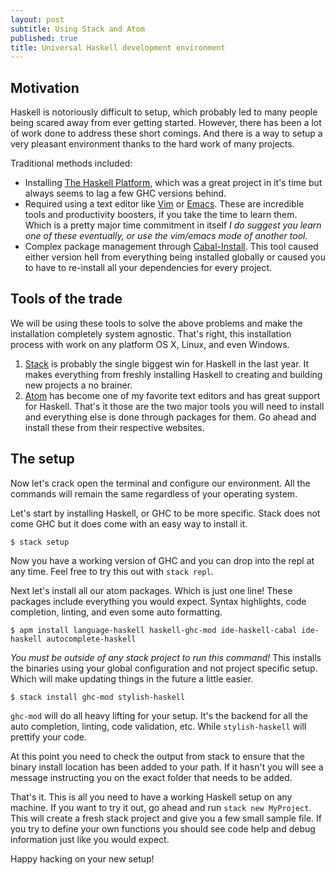 ```yaml
---
layout: post
subtitle: Using Stack and Atom
published: true
title: Universal Haskell development environment
---
```


## Motivation
Haskell is notoriously difficult to setup, which probably led to many people being scared away from ever getting started. However, there has been a lot of work done to address these short comings. And there is a way to setup a very pleasant environment thanks to the hard work of many projects.

Traditional methods included:
* Installing [The Haskell Platform](https://www.haskell.org/platform/), which was a great project in it's time but always seems to lag a few GHC versions behind.
* Required using a text editor like [Vim](http://www.vim.org/) or [Emacs](https://www.gnu.org/software/emacs/). These are incredible tools and productivity boosters, if you take the time to learn them. Which is a pretty major time commitment in itself *I do suggest you learn one of these eventually, or use the vim/emacs mode of another tool.*
* Complex package management through [Cabal-Install](https://wiki.haskell.org/Cabal-Install). This tool caused either version hell from everything being installed globally or caused you to have to re-install all your dependencies for every project.

## Tools of the trade
We will be using these tools to solve the above problems and make the installation completely system agnostic. That's right, this installation process with work on any platform OS X, Linux, and even Windows.
1. [Stack](http://docs.haskellstack.org/) is probably the single biggest win for Haskell in the last year. It makes everything from freshly installing Haskell to creating and building new projects a no brainer.
2. [Atom](https://atom.io/) has become one of my favorite text editors and has great support for Haskell.
That's it those are the two major tools you will need to install and everything else is done through packages for them. Go ahead and install these from their respective websites.
## The setup
Now let's crack open the terminal and configure our environment. All the commands will remain the same regardless of your operating system. 

Let's start by installing Haskell, or GHC to be more specific. Stack does not come GHC but it does come with an easy way to install it.

```
$ stack setup
```
Now you have a working version of GHC and you can drop into the repl at any time. Feel free to try this out with `stack repl`. 

Next let's install all our atom packages. Which is just one line! These packages include everything you would expect. Syntax highlights, code completion, linting, and even some auto formatting.

```
$ apm install language-haskell haskell-ghc-mod ide-haskell-cabal ide-haskell autocomplete-haskell
```

*You must be outside of any stack project to run this command!* This installs the binaries using your global configuration and not project specific setup. Which will make updating things in the future a little easier.

```
$ stack install ghc-mod stylish-haskell
```

`ghc-mod` will do all heavy lifting for your setup. It's the backend for all the auto completion, linting, code validation, etc. While `stylish-haskell` will prettify your code. 

At this point you need to check the output from stack to ensure that the binary install location has been added to your path. If it hasn't you will see a message instructing you on the exact folder that needs to be added.

That's it. This is all you need to have a working Haskell setup on any machine. If you want to try it out, go ahead and run `stack new MyProject`. This will create a fresh stack project and give you a few small sample file. If you try to define your own functions you should see code help and debug information just like you would expect.

Happy hacking on your new setup!
